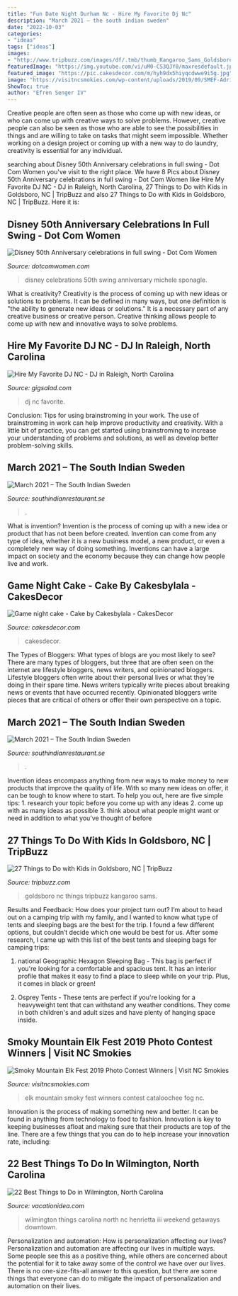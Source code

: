 ```yaml
---
title: "Fun Date Night Durham Nc - Hire My Favorite Dj Nc"
description: "March 2021 – the south indian sweden"
date: "2022-10-03"
categories:
- "ideas"
tags: ["ideas"]
images:
- "http://www.tripbuzz.com/images/df/.tmb/thumb_Kangaroo_Sams_Goldsboro_1_adaptiveResize_180_180.jpg"
featuredImage: "https://img.youtube.com/vi/uM0-CS3QJY0/maxresdefault.jpg"
featured_image: "https://pic.cakesdecor.com/m/hyh9dx5hiyqcdwwe9i5g.jpg"
image: "https://visitncsmokies.com/wp-content/uploads/2019/09/SMEF-Adrienne-Rainy-1920x1080.jpg"
ShowToc: true
author: "Efren Senger IV"
---
```



Creative people are often seen as those who come up with new ideas, or who can come up with creative ways to solve problems. However, creative people can also be seen as those who are able to see the possibilities in things and are willing to take on tasks that might seem impossible. Whether working on a design project or coming up with a new way to do laundry, creativity is essential for any individual.

	

		
searching about Disney 50th Anniversary celebrations in full swing - Dot Com Women you've visit to the right place. We have 8 Pics about Disney 50th Anniversary celebrations in full swing - Dot Com Women like Hire My Favorite DJ NC - DJ in Raleigh, North Carolina, 27 Things to Do with Kids in Goldsboro, NC | TripBuzz and also 27 Things to Do with Kids in Goldsboro, NC | TripBuzz. Here it is:
		
    
## Disney 50th Anniversary Celebrations In Full Swing - Dot Com Women

<img loading=lazy src="https://www.dotcomwomen.com/wp-content/uploads/2012/07/Disney50.jpg" onerror="this.onerror=null;this.src='https://tse3.mm.bing.net/th?id=OIP.3-7ohmkWCpd1b0lG74l-5wAAAA&amp;pid=15.1';" alt="Disney 50th Anniversary celebrations in full swing - Dot Com Women">

_Source: dotcomwomen.com_

>disney celebrations 50th swing anniversary michele sponagle. 

	

What is creativity?
Creativity is the process of coming up with new ideas or solutions to problems. It can be defined in many ways, but one definition is "the ability to generate new ideas or solutions." It is a necessary part of any creative business or creative person. Creative thinking allows people to come up with new and innovative ways to solve problems.

    
## Hire My Favorite DJ NC - DJ In Raleigh, North Carolina

<img loading=lazy src="https://img.youtube.com/vi/uM0-CS3QJY0/maxresdefault.jpg" onerror="this.onerror=null;this.src='https://tse3.mm.bing.net/th?id=OIP.TnOjMHohjQYDHQML4eQv1AHaEK&amp;pid=15.1';" alt="Hire My Favorite DJ NC - DJ in Raleigh, North Carolina">

_Source: gigsalad.com_

>dj nc favorite. 

	

Conclusion: Tips for using brainstroming in your work.
The use of brainstroming in work can help improve productivity and creativity. With a little bit of practice, you can get started using brainstroming to increase your understanding of problems and solutions, as well as develop better problem-solving skills.

    
## March 2021 – The South Indian Sweden

<img loading=lazy src="https://i.pinimg.com/originals/6f/ec/b5/6fecb50cecfce6561c69f65179573e1f.jpg" onerror="this.onerror=null;this.src='https://tse1.mm.bing.net/th?id=OIP.6GGsZQgFB8TikxINgRyxDAHaEK&amp;pid=15.1';" alt="March 2021 – The South Indian Sweden">

_Source: southindianrestaurant.se_

>. 

	

What is invention?
Invention is the process of coming up with a new idea or product that has not been before created. Invention can come from any type of idea, whether it is a new business model, a new product, or even a completely new way of doing something. Inventions can have a large impact on society and the economy because they can change how people live and work.

    
## Game Night Cake - Cake By Cakesbylala - CakesDecor

<img loading=lazy src="https://pic.cakesdecor.com/m/hyh9dx5hiyqcdwwe9i5g.jpg" onerror="this.onerror=null;this.src='https://tse1.mm.bing.net/th?id=OIP.CZTj6ey9JjdCtmq_YujH-wHaE8&amp;pid=15.1';" alt="Game night cake - Cake by Cakesbylala - CakesDecor">

_Source: cakesdecor.com_

>cakesdecor. 

	

The Types of Bloggers: What types of blogs are you most likely to see?
There are many types of bloggers, but three that are often seen on the internet are lifestyle bloggers, news writers, and opinionated bloggers. Lifestyle bloggers often write about their personal lives or what they're doing in their spare time. News writers typically write pieces about breaking news or events that have occurred recently. Opinionated bloggers write pieces that are critical of others or offer their own perspective on a topic.

    
## March 2021 – The South Indian Sweden

<img loading=lazy src="https://www.elenasmodels.com/ImageHandler.ashx?Img=https://images.elenasmodels.com/uploadedfile/3139a012-1a96-44d8-bfa8-8b5a49924d4d/2bed64df-7c5e-4869-9d51-1f56cfbd9315/053df330-c0ed-49d1-b514-66e85aeb69dc.jpeg?t=5&amp;W=280&amp;H=360" onerror="this.onerror=null;this.src='https://tse2.mm.bing.net/th?id=OIP.DfnYNQ1O1Db6BdKDrf5s9QAAAA&amp;pid=15.1';" alt="March 2021 – The South Indian Sweden">

_Source: southindianrestaurant.se_

>. 

	

Invention ideas encompass anything from new ways to make money to new products that improve the quality of life. With so many new ideas on offer, it can be tough to know where to start. To help you out, here are five simple tips: 1. research your topic before you come up with any ideas 2. come up with as many ideas as possible 3. think about what people might want or need in addition to what you’ve thought of before 
    
## 27 Things To Do With Kids In Goldsboro, NC | TripBuzz

<img loading=lazy src="http://www.tripbuzz.com/images/df/.tmb/thumb_Kangaroo_Sams_Goldsboro_1_adaptiveResize_180_180.jpg" onerror="this.onerror=null;this.src='https://tse4.mm.bing.net/th?id=OIP.MjxBYht0uxNUyyv18gGY_wAAAA&amp;pid=15.1';" alt="27 Things to Do with Kids in Goldsboro, NC | TripBuzz">

_Source: tripbuzz.com_

>goldsboro nc things tripbuzz kangaroo sams. 

	

Results and Feedback: How does your project turn out?
I’m about to head out on a camping trip with my family, and I wanted to know what type of tents and sleeping bags are the best for the trip. I found a few different options, but couldn’t decide which one would be best for us. After some research, I came up with this list of the best tents and sleeping bags for camping trips:
1) national Geographic Hexagon Sleeping Bag - This bag is perfect if you're looking for a comfortable and spacious tent. It has an interior profile that makes it easy to find a place to sleep while on your trip. Plus, it comes in black or green!

2) Osprey Tents - These tents are perfect if you're looking for a heavyweight tent that can withstand any weather conditions. They come in both children's and adult sizes and have plenty of hanging space inside.

    
## Smoky Mountain Elk Fest 2019 Photo Contest Winners | Visit NC Smokies

<img loading=lazy src="https://visitncsmokies.com/wp-content/uploads/2019/09/SMEF-Adrienne-Rainy-1920x1080.jpg" onerror="this.onerror=null;this.src='https://tse4.mm.bing.net/th?id=OIP.lIHW7Y7eSl8AuGmos1i1lQHaEK&amp;pid=15.1';" alt="Smoky Mountain Elk Fest 2019 Photo Contest Winners | Visit NC Smokies">

_Source: visitncsmokies.com_

>elk mountain smoky fest winners contest cataloochee fog nc. 

	

Innovation is the process of making something new and better. It can be found in anything from technology to food to fashion. Innovation is key to keeping businesses afloat and making sure that their products are top of the line. There are a few things that you can do to help increase your innovation rate, including:

    
## 22 Best Things To Do In Wilmington, North Carolina

<img loading=lazy src="https://vacationidea.com/pix/img25Hy8R/weekend_getaways/best-things-to-do-in-wilmington-nc_g13_mobi.jpg" onerror="this.onerror=null;this.src='https://tse4.mm.bing.net/th?id=OIP.NfwSLQkRSjsXEPd_gOt_SQAAAA&amp;pid=15.1';" alt="22 Best Things to Do in Wilmington, North Carolina">

_Source: vacationidea.com_

>wilmington things carolina north nc henrietta iii weekend getaways downtown. 

	

Personalization and automation: How is personalization affecting our lives?
Personalization and automation are affecting our lives in multiple ways. Some people see this as a positive thing, while others are concerned about the potential for it to take away some of the control we have over our lives. There is no one-size-fits-all answer to this question, but there are some things that everyone can do to mitigate the impact of personalization and automation on their lives.

